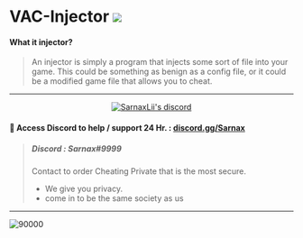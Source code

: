 # VAC-Injector   [![](https://www.codefactor.io/repository/github/rutkuli/example-injector/badge)](https://www.codefactor.io/repository/github/rutkuli/example-injector)


#### What it injector?
> An injector is simply a program that injects some sort of file into your game. This could be something as benign as a config file, or it could be a modified game file that allows you to cheat.

***
  <p align="center">
    <a href="https://discord.gg/bzfWPSsDfR">
        <img title="Sarnax discord" alt="SarnaxLii's discord" src="https://discord.c99.nl/widget/theme-4/582142955742298132.png"/>
    </a>
</p>



#### 💬 Access Discord to help / support 24 Hr.  : [discord.gg/Sarnax](https://discord.com/invite/sarnax)
> ##### Discord : Sarnax#9999
> Contact to order Cheating Private that is the most secure.
> - We give you privacy.
> - come in to be the same society as us
***




![90000](https://user-images.githubusercontent.com/94861415/157218019-3a677703-0a20-4c62-8a78-76e9e23a9caa.png)
